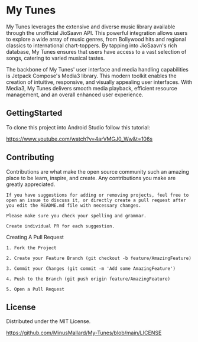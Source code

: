 
# My Tunes

My Tunes leverages the extensive and diverse music library available through the unofficial JioSaavn API. This powerful integration allows users to explore a wide array of music genres, from Bollywood hits and regional classics to international chart-toppers. By tapping into JioSaavn's rich database, My Tunes ensures that users have access to a vast selection of songs, catering to varied musical tastes.

The backbone of My Tunes' user interface and media handling capabilities is Jetpack Compose's Media3 library. This modern toolkit enables the creation of intuitive, responsive, and visually appealing user interfaces. With Media3, My Tunes delivers smooth media playback, efficient resource management, and an overall enhanced user experience.

## GettingStarted

To clone this project into Android Studio follow this tutorial:

https://www.youtube.com/watch?v=4arVMGJ0_Ww&t=106s
## Contributing

Contributions are what make the open source community such an amazing place to be learn, inspire, and create. Any contributions you make are greatly appreciated.

    If you have suggestions for adding or removing projects, feel free to open an issue to discuss it, or directly create a pull request after you edit the README.md file with necessary changes.

    Please make sure you check your spelling and grammar.

    Create individual PR for each suggestion.
Creating A Pull Request

    1. Fork the Project

    2. Create your Feature Branch (git checkout -b feature/AmazingFeature)

    3. Commit your Changes (git commit -m 'Add some AmazingFeature')

    4. Push to the Branch (git push origin feature/AmazingFeature)

    5. Open a Pull Request

## License

Distributed under the MIT License.

https://github.com/MinusMallard/My-Tunes/blob/main/LICENSE

